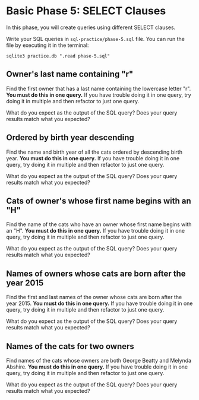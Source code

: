 # Basic Phase 5: SELECT Clauses

In this phase, you will create queries using different SELECT clauses.

Write your SQL queries in `sql-practice/phase-5.sql` file. You can run the file
by executing it in the terminal:

```shell
sqlite3 practice.db ".read phase-5.sql"
```

## Owner's last name containing "r"

Find the first owner that has a last name containing the lowercase letter "r".
**You must do this in one query.** If you have trouble doing it in one query,
try doing it in multiple and then refactor to just one query.

What do you expect as the output of the SQL query? Does your query results
match what you expected?

## Ordered by birth year descending

Find the name and birth year of all the cats ordered by descending birth year.
**You must do this in one query.** If you have trouble doing it in one query,
try doing it in multiple and then refactor to just one query.

What do you expect as the output of the SQL query? Does your query results
match what you expected?

## Cats of owner's whose first name begins with an "H"

Find the name of the cats who have an owner whose first name begins with an "H".
**You must do this in one query.** If you have trouble doing it in one query,
try doing it in multiple and then refactor to just one query.

What do you expect as the output of the SQL query? Does your query results
match what you expected?

## Names of owners whose cats are born after the year 2015

Find the first and last names of the owner whose cats are born after the
year 2015. **You must do this in one query.** If you have trouble doing it in
one query, try doing it in multiple and then refactor to just one query.

What do you expect as the output of the SQL query? Does your query results
match what you expected?

## Names of the cats for two owners

Find names of the cats whose owners are both George Beatty and Melynda Abshire.
**You must do this in one query.** If you have trouble doing it in one query,
try doing it in multiple and then refactor to just one query.

What do you expect as the output of the SQL query? Does your query results
match what you expected?